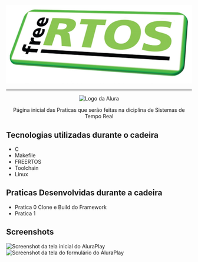 <p align="center"> <img src="https://github.com/RafaelDSG-2020/RTOS/blob/main/FREERTOS.jpg" alt="Utilizando o FREERTOS na STM32F103C8T6"> </p>

<hr>

<p align="center"> <img src="https://github.com/MonicaHillman/aluraplay-requisicoes/blob/main/img/logo.png" alt="Logo da Alura"> </p>
<p align="center">Página inicial das Praticas que serão feitas na diciplina de Sistemas de Tempo Real</p>

## Tecnologias utilizadas durante o cadeira
* C
* Makefile
* FREERTOS
* Toolchain
* Linux

## Praticas Desenvolvidas durante a cadeira 
* Pratica 0 Clone e Build do Framework 
* Pratica 1 

## Screenshots
![Screenshot da tela inicial do AluraPlay](https://imgur.com/aymxEsh.png)
![Screenshot da tela do formulário do AluraPlay](https://imgur.com/ShNADf2.png)
